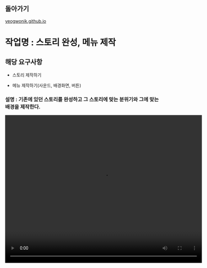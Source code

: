 ## 돌아가기

[yeogwonik.github.io](./index.md)<br>

# 작업명 : 스토리 완성, 메뉴 제작

## 해당 요구사항

- 스토리 제작하기

- 메뉴 제작하기(사운드, 배경화면, 버튼)

### 설명 : 기존에 있던 스토리를 완성하고 그 스토리에 맞는 분위기와 그에 맞는 배경을 제작한다.

<video controls width="640" height="480">
    <source src="files/week1.mp4" type="video/mp4">
    Sorry, your browser doesn't support embedded videos.
</video>
